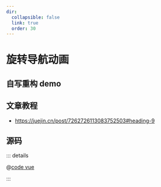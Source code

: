 ```yaml
---
dir:
  collapsible: false
  link: true
  order: 30
---
```


<script setup>
// import RotatingNavigationAnimation from "@docs/50projects50days-vue3/03-rotating-navigation-animation/rotating-navigation-animation.vue";
</script>

# 旋转导航动画

## 自写重构 demo

<demo vue="./rotating-navigation-animation.vue" />
<!-- <RotatingNavigationAnimation /> -->

## 文章教程

- https://juejin.cn/post/7262726113083752503#heading-9

## 源码

::: details

@[code vue](./rotating-navigation-animation.vue)

:::
